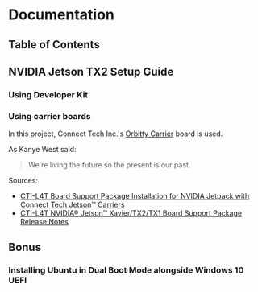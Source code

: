 # Documentation

## Table of Contents

## NVIDIA Jetson TX2 Setup Guide

### Using Developer Kit

### Using carrier boards
In this project, Connect Tech Inc.'s [Orbitty Carrier](http://connecttech.com/product/orbitty-carrier-for-nvidia-jetson-tx2-tx1/) board is used.

As Kanye West said:

> We're living the future so
> the present is our past.

Sources:

* [CTI-L4T Board Support Package Installation for NVIDIA Jetpack with Connect Tech Jetson™ Carriers](http://connecttech.com/resource-center/flashing-jetson-tx2-tx2i-tx1-xavier/)
* [CTI-L4T NVIDIA® Jetson™ Xavier/TX2/TX1 Board Support Package Release Notes](http://connecttech.com/resource-center/cti-l4t-nvidia-jetson-board-support-package-release-notes/)


## Bonus
### Installing Ubuntu in Dual Boot Mode alongside Windows 10 UEFI
